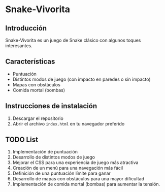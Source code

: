 # Snake-Vivorita

## Introducción

Snake-Vivorita es un juego de Snake clásico con algunos toques interesantes. 

## Características

- Puntuación
- Distintos modos de juego (con impacto en paredes o sin impacto)
- Mapas con obstáculos
- Comida mortal (bombas)

## Instrucciones de instalación

1. Descargar el repositorio
2. Abrir el archivo `index.html` en tu navegador preferido

## TODO List

1. Implementación de puntuación
2. Desarrollo de distintos modos de juego
3. Mejorar el CSS para una experiencia de juego más atractiva
4. Creación de un menú para una navegación más fácil
5. Definición de una puntuación límite para ganar
6. Desarrollo de mapas con obstáculos para una mayor dificultad
7. Implementación de comida mortal (bombas) para aumentar la tensión.
